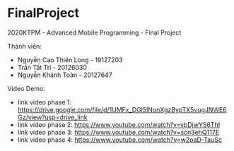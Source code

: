 # FinalProject
2020KTPM - Advanced Mobile Programming - Final Project

Thành viên: 
- Nguyễn Cao Thiên Long - 19127203
- Trần Tất Trí - 20126030
- Nguyễn Khánh Toàn - 20127647 

Video Demo: 
- link video phase 1: https://drive.google.com/file/d/1UMFx_DGI5lNonXgzBypTX5vugJNWE6Gz/view?usp=drive_link
- link video phase 2: https://www.youtube.com/watch?v=vbDjwYS6ThI
- link video phase 3: https://www.youtube.com/watch?v=scn3ehQ117E
- link video phase 4: https://www.youtube.com/watch?v=w2paD-TauSc
